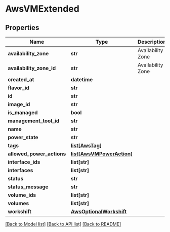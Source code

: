 # AwsVMExtended

## Properties
Name | Type | Description | Notes
------------ | ------------- | ------------- | -------------
**availability_zone** | **str** | Availability Zone | 
**availability_zone_id** | **str** | Availability Zone | 
**created_at** | **datetime** |  | [optional] 
**flavor_id** | **str** |  | 
**id** | **str** |  | 
**image_id** | **str** |  | 
**is_managed** | **bool** |  | 
**management_tool_id** | **str** |  | 
**name** | **str** |  | 
**power_state** | **str** |  | 
**tags** | [**list[AwsTag]**](AwsTag.md) |  | 
**allowed_power_actions** | [**list[AwsVMPowerAction]**](AwsVMPowerAction.md) |  | 
**interface_ids** | **list[str]** |  | 
**interfaces** | **list[str]** |  | [optional] 
**status** | **str** |  | 
**status_message** | **str** |  | [optional] 
**volume_ids** | **list[str]** |  | 
**volumes** | **list[str]** |  | [optional] 
**workshift** | [**AwsOptionalWorkshift**](AwsOptionalWorkshift.md) |  | [optional] 

[[Back to Model list]](../README.md#documentation-for-models) [[Back to API list]](../README.md#documentation-for-api-endpoints) [[Back to README]](../README.md)


